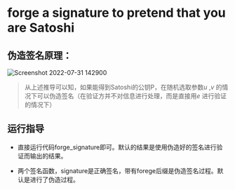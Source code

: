 # forge a signature to pretend that you are Satoshi

## 伪造签名原理：

![Screenshot 2022-07-31 142900](https://user-images.githubusercontent.com/104854836/182013243-cff24455-49fb-4ff2-8e98-1403ac1fb3b4.jpg)

> 从上述推导可以知，如果能得到Satoshi的公钥P，在随机选取参数$u$  ,$v$ 的情况下可以伪造签名（在验证方并不对信息进行处理，而是直接用$e$  进行验证的情况下）

## 运行指导

* 直接运行代码forge_signature即可。默认的结果是使用伪造好的签名进行验证而输出的结果。

* 两个签名函数，signature是正确签名，带有forege后缀是伪造签名过程。默认是进行了伪造过程。
